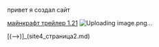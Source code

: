 
  привет я создал сайт
  

[майнкрафт трейлер 1.21](https://youtu.be/NG-5L34HqOs?si=8deQfwFwrlKvOrAP)
![Uploading image.png…]()


[(-->)]_(site4_страница2.md)

